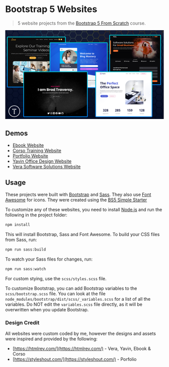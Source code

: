 # Bootstrap 5 Websites

> 5 website projects from the [Bootstrap 5 From Scratch](https://traversymedia.com/bootstrap-5-from-scratch) course.

<img src="screen.png" />

## Demos

- [Ebook Website](https://bootstrapfromscratch.com/ebook-website)
- [Corso Training Website](https://bootstrapfromscratch.com/corso-website)
- [Portfolio Website](https://bootstrapfromscratch.com/portfolio-website)
- [Yavin Office Design Website](https://bootstrapfromscratch.com/yavin-website)
- [Vera Software Solutions Website](https://bootstrapfromscratch.com/vera-website)

## Usage

These projects were built with [Bootstrap](https://getbootstrap.com/) and [Sass](https://sass-lang.com/). They also use [Font Awesome](https://fontawesome.com/) for icons. They were created using the [BS5 Simple Starter](https://github.com/bradtraversy/bs5-simple-starter)

To customize any of these websites, you need to install [Node.js](https://nodejs.org/en/) and run the following in the project folder:

```bash
npm install
```

This will install Bootstrap, Sass and Font Awesome. To build your CSS files from Sass, run:

```bash
npm run sass:build
```

To watch your Sass files for changes, run:

```bash
npm run sass:watch
```

For custom stying, use the `scss/styles.scss` file.

To customize Bootstrap, you can add Bootstrap variables to the `scss/bootstrap.scss` file. You can look at the file `node_modules/bootstrap/dist/scss/_variables.scss` for a list of all the variables. Do NOT edit the `variables.scss` file directly, as it will be overwritten when you update Bootstrap.

### Design Credit

All websites were custom coded by me, however the designs and assets were inspired and provided by the following:

- [https://htmlrev.com/](https://htmlrev.com/) - Vera, Yavin, Ebook & Corso
- [https://styleshout.com/](https://styleshout.com/) - Porfolio
